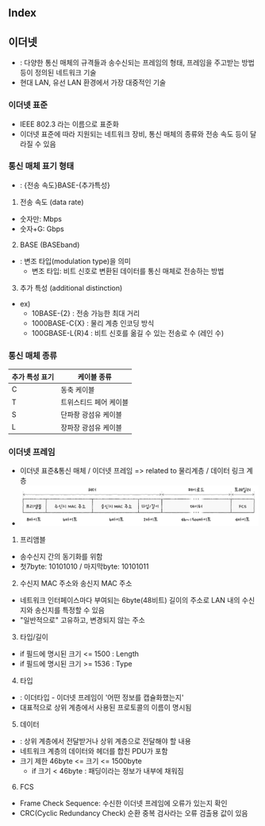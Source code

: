 ## Index

## 이더넷

- : 다양한 통신 매체의 규격들과 송수신되는 프레임의 형태, 프레임을 주고받는 방법 등이 정의된 네트워크 기술
- 현대 LAN, 유선 LAN 환경에서 가장 대중적인 기술

### 이더넷 표준

- IEEE 802.3 라는 이름으로 표준화
- 이더넷 표준에 따라 지원되는 네트워크 장비, 통신 매체의 종류와 전송 속도 등이 달라질 수 있음

### 통신 매체 표기 형태

- : {전송 속도}BASE-{추가특성}

1. 전송 속도 (data rate)

- 숫자만: Mbps
- 숫자+G: Gbps

2. BASE (BASEband)

- : 변조 타입(modulation type)을 의미
  - 변조 타입: 비트 신호로 변환된 데이터를 통신 매체로 전송하는 방법

3. 추가 특성 (additional distinction)

- ex)
  - 10BASE-{2} : 전송 가능한 최대 거리
  - 1000BASE-C{X} : 물리 계층 인코딩 방식
  - 100GBASE-L{R}4 : 비트 신호를 옮길 수 있는 전송로 수 (레인 수)

### 통신 매체 종류

| 추가 특성 표기 | 케이블 종류            |
| -------------- | ---------------------- |
| C              | 동축 케이블            |
| T              | 트위스티드 페어 케이블 |
| S              | 단파좡 광섬유 케이블   |
| L              | 장파장 광섬유 케이블   |

### 이더넷 프레임

- 이더넷 표준&통신 매체 / 이더넷 프레임 => related to 물리계층 / 데이터 링크 계층
- ![alt text](../assets/ethernet_frame.png)

1. 프리앰블

- 송수신지 간의 동기화를 위함
- 첫7byte: 10101010 / 마지막byte: 10101011

2. 수신지 MAC 주소와 송신지 MAC 주소

- 네트워크 인터페이스마다 부여되는 6byte(48비트) 길이의 주소로 LAN 내의 수신지와 송신지를 특정할 수 있음
- "일반적으로" 고유하고, 변경되지 않는 주소

3. 타입/길이

- if 필드에 명시된 크기 <= 1500 : Length
- if 필드에 명시된 크기 >= 1536 : Type

4. 타입

- : 이더타입 - 이더넷 프레임이 '어떤 정보를 캡슐화했는지'
- 대표적으로 상위 계층에서 사용된 프로토콜의 이름이 명시됨

5. 데이터

- : 상위 계층에서 전달받거나 상위 계층으로 전달해야 할 내용
- 네트워크 계층의 데이터와 헤더를 합친 PDU가 포함
- 크기 제한 46byte <= 크기 <= 1500byte
  - if 크기 < 46byte : 패딩이라는 정보가 내부에 채워짐

6. FCS

- Frame Check Sequence: 수신한 이더넷 프레임에 오류가 있는지 확인
- CRC(Cyclic Redundancy Check) 순환 중복 검사라는 오류 검출용 값이 있음
